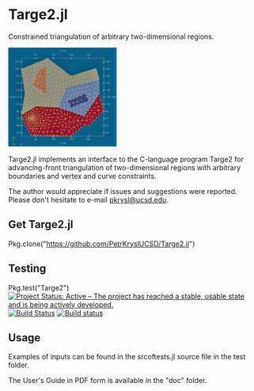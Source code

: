 # Targe2.jl

Constrained triangulation of arbitrary two-dimensional regions.

<img src=  "sample.png" height=200>

Targe2.jl implements an interface to the C-language program
Targe2 for advancing-front triangulation of two-dimensional regions
with arbitrary boundaries and vertex and curve constraints.

The author would appreciate if issues and suggestions were reported. 
Please don't hesitate to e-mail pkrysl@ucsd.edu.
 
## Get Targe2.jl 
 
Pkg.clone("https://github.com/PetrKryslUCSD/Targe2.jl")

## Testing

Pkg.test("Targe2")
[![Project Status: Active – The project has reached a stable, usable state and is being actively developed.](http://www.repostatus.org/badges/latest/active.svg)](http://www.repostatus.org/#active)
[![Build Status](https://travis-ci.org/PetrKryslUCSD/Targe2.jl.svg?branch=master)](https://travis-ci.org/PetrKryslUCSD/Targe2.jl) 
[![Build status](https://ci.appveyor.com/api/projects/status/0qgyw2aa2529fahy?svg=true)](https://ci.appveyor.com/project/PetrKryslUCSD/Targe2-jl)  

## Usage

Examples of inputs can be found in the srcoftests.jl  source file 
in the test folder. 

The User's Guide in PDF form is available in the "doc" folder.

 
